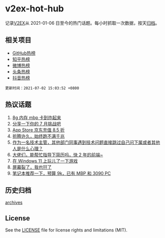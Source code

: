 # v2ex-hot-hub

 记录[V2EX](https://www.v2ex.com/)从 2021-01-06 日至今的热门话题。每小时抓取一次数据，按天[归档](archives)。
 
 ## 相关项目

- [GitHub热榜](https://github.com/snaildev/github-hot-hub)
- [知乎热榜](https://github.com/snaildev/zhihu-hot-hub)
- [微博热榜](https://github.com/snaildev/weibo-hot-hub)
- [头条热榜](https://github.com/snaildev/toutiao-hot-hub)
- [抖音热榜](https://github.com/snaildev/douyin-hot-hub)


 `更新时间：2021-07-02 15:03:52 +0800`

## 热议话题

1. [8g 内存 mbp 卡到炸起来](https://www.v2ex.com/t/787036)
1. [分享一下你的 7 月挑战吧](https://www.v2ex.com/t/786935)
1. [App Store 京东充值 8.5 折](https://www.v2ex.com/t/787048)
1. [折腾许久，始终跑不满千兆](https://www.v2ex.com/t/787025)
1. [作为一名技术主管，其他部门同事遇到技术问题直接跳过自己问下属或者其他人是什么心理？](https://www.v2ex.com/t/787072)
1. [大佬们，能帮忙指导下简历吗，快 2 年的前端~](https://www.v2ex.com/t/786938)
1. [在 Windows 11 上玩儿了一下游戏](https://www.v2ex.com/t/787004)
1. [屏幕裂了，我也幵了](https://www.v2ex.com/t/787042)
1. [笔记本推荐一下，预算 9k，已有 MBP 和 3090 PC](https://www.v2ex.com/t/787034)

## 历史归档

[archives](archives)

## License

See the [LICENSE](LICENSE) file for license rights and limitations (MIT).
